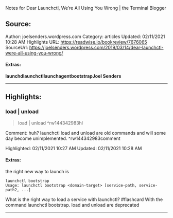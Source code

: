 Notes for Dear Launchctl, We’re All Using You Wrong | the Terminal Blogger

## Source:
Author: joelsenders.wordpress.com
Category: articles
Updated: 02/11/2021 10:28 AM
Highlights URL: https://readwise.io/bookreview/7676065
SourceUrl: https://joelsenders.wordpress.com/2019/03/14/dear-launchctl-were-all-using-you-wrong/


#### Extras:
**launchd****launchctl****launchagent****bootstrap****Joel Senders**

 
-----
 ## Highlights:

### load | unload
>load | unload ^rw144342983hl

Comment: huh? launchctl load and unload are old commands and will some day become unimplemented. ^rw144342983comment

Highlighted: 02/11/2021 10:27 AM
Updated: 02/11/2021 10:28 AM


#### Extras:
the right new way to launch is 
```
launchctl bootstrap
Usage: launchctl bootstrap <domain-target> [service-path, service-path2, ...]
```

What is the right way to load a service with launchctl? #flashcard 
With the command launchctl bootstrap. load and unload are deprecated
<!--ID: 1614665312060-->





------

